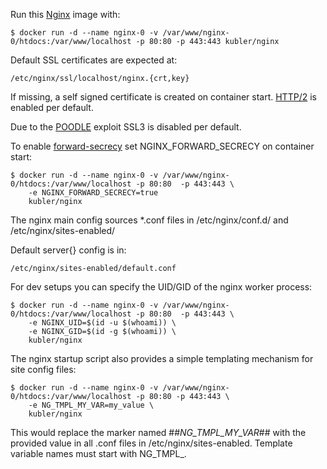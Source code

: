 Run this [Nginx][] image with:

    $ docker run -d --name nginx-0 -v /var/www/nginx-0/htdocs:/var/www/localhost -p 80:80 -p 443:443 kubler/nginx

Default SSL certificates are expected at:

    /etc/nginx/ssl/localhost/nginx.{crt,key}

If missing, a self signed certificate is created on container start. [HTTP/2][] is enabled per default.

Due to the [POODLE][] exploit SSL3 is disabled per default.

To enable [forward-secrecy][] set NGINX_FORWARD_SECRECY on container start:

    $ docker run -d --name nginx-0 -v /var/www/nginx-0/htdocs:/var/www/localhost -p 80:80  -p 443:443 \
        -e NGINX_FORWARD_SECRECY=true
        kubler/nginx

The nginx main config sources *.conf files in /etc/nginx/conf.d/ and /etc/nginx/sites-enabled/

Default server{} config is in:

    /etc/nginx/sites-enabled/default.conf

For dev setups you can specify the UID/GID of the nginx worker process:

    $ docker run -d --name nginx-0 -v /var/www/nginx-0/htdocs:/var/www/localhost -p 80:80  -p 443:443 \
        -e NGINX_UID=$(id -u $(whoami)) \
        -e NGINX_GID=$(id -g $(whoami)) \
        kubler/nginx

The nginx startup script also provides a simple templating mechanism for site config files:

    $ docker run -d --name nginx-0 -v /var/www/nginx-0/htdocs:/var/www/localhost -p 80:80 -p 443:443 \
        -e NG_TMPL_MY_VAR=my_value \
        kubler/nginx

This would replace the marker named ##_NG_TMPL_MY_VAR_## with the provided value in all .conf files in /etc/nginx/sites-enabled.
Template variable names must start with NG_TMPL_.

[Nginx]: http://nginx.org/
[forward-secrecy]: http://en.wikipedia.org/wiki/Forward_secrecy
[POODLE]: http://en.wikipedia.org/wiki/POODLE
[HTTP/2]: https://en.wikipedia.org/wiki/HTTP/2

